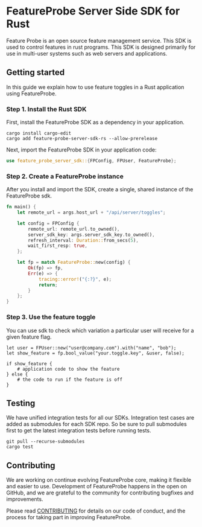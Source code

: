 # FeatureProbe Server Side SDK for Rust

Feature Probe is an open source feature management service. This SDK is used to control features in rust programs. This
SDK is designed primarily for use in multi-user systems such as web servers and applications.

## Getting started

In this guide we explain how to use feature toggles in a Rust application using FeatureProbe.

### Step 1. Install the Rust SDK

First, install the FeatureProbe SDK as a dependency in your application.

```shell
cargo install cargo-edit
cargo add feature-probe-server-sdk-rs --allow-prerelease
```

Next, import the FeatureProbe SDK in your application code:

```rust
use feature_probe_server_sdk::{FPConfig, FPUser, FeatureProbe};
```

### Step 2. Create a FeatureProbe instance

After you install and import the SDK, create a single, shared instance of the FeatureProbe sdk.

```rust
fn main() {
    let remote_url = args.host_url + "/api/server/toggles";

    let config = FPConfig {
        remote_url: remote_url.to_owned(),
        server_sdk_key: args.server_sdk_key.to_owned(),
        refresh_interval: Duration::from_secs(5),
        wait_first_resp: true,
    };

    let fp = match FeatureProbe::new(config) {
        Ok(fp) => fp,
        Err(e) => {
            tracing::error!("{:?}", e);
            return;
        }
    };
}
```

### Step 3. Use the feature toggle

You can use sdk to check which variation a particular user will receive for a given feature flag.

```
let user = FPUser::new("user@company.com").with("name", "bob");
let show_feature = fp.bool_value("your.toggle.key", &user, false);

if show_feature {
    # application code to show the feature
} else {
    # the code to run if the feature is off
}
```

## Testing

We have unified integration tests for all our SDKs. Integration test cases are added as submodules for each SDK repo. So
be sure to pull submodules first to get the latest integration tests before running tests.

```shell
git pull --recurse-submodules
cargo test
```

## Contributing
We are working on continue evolving FeatureProbe core, making it flexible and easier to use.
Development of FeatureProbe happens in the open on GitHub, and we are grateful to the
community for contributing bugfixes and improvements.

Please read [CONTRIBUTING](https://github.com/FeatureProbe/featureprobe/blob/master/CONTRIBUTING.md)
for details on our code of conduct, and the process for taking part in improving FeatureProbe.
